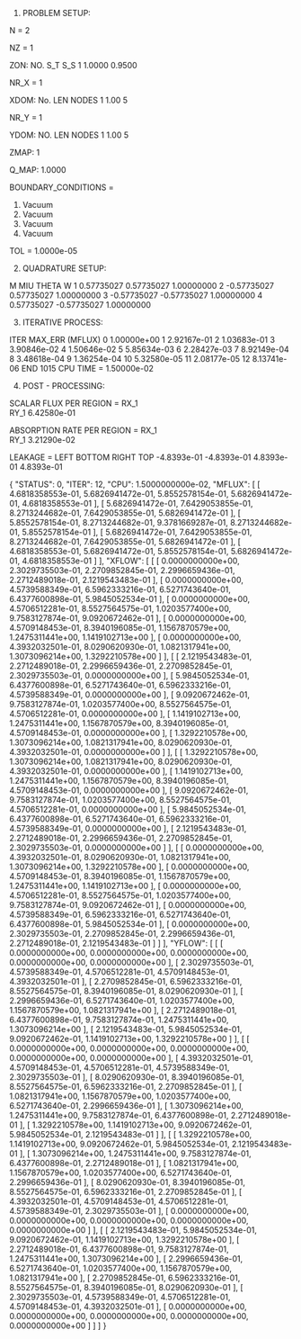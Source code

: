
1. PROBLEM SETUP:

N = 2

NZ = 1

ZON:
NO.	S_T	S_S
1	1.0000	0.9500

NR_X = 1

XDOM:
No.	LEN	NODES
1	1.00	5

NR_Y = 1

YDOM:
NO.	LEN	NODES
1	1.00	5

ZMAP:
1	

Q_MAP:
1.0000	

BOUNDARY_CONDITIONS =
1. Vacuum
2. Vacuum
3. Vacuum
4. Vacuum

TOL = 1.0000e-05



2. QUADRATURE SETUP:

M	 MIU		 THETA		 W
1	 0.57735027	 0.57735027	 1.00000000
2	-0.57735027	 0.57735027	 1.00000000
3	-0.57735027	-0.57735027	 1.00000000
4	 0.57735027	-0.57735027	 1.00000000


3. ITERATIVE PROCESS:

ITER	MAX_ERR (MFLUX)
0	1.00000e+00
1	2.92167e-01
2	1.03683e-01
3	3.90846e-02
4	1.50646e-02
5	5.85634e-03
6	2.28427e-03
7	8.92149e-04
8	3.48618e-04
9	1.36254e-04
10	5.32580e-05
11	2.08177e-05
12	8.13741e-06
END 1015
CPU TIME = 1.50000e-02



4. POST - PROCESSING:

SCALAR FLUX PER REGION =
	RX_1	
RY_1	 6.42580e-01	

ABSORPTION RATE PER REGION =
	RX_1	
RY_1	 3.21290e-02	

LEAKAGE =
LEFT		BOTTOM		RIGHT		TOP
-4.8393e-01	-4.8393e-01	4.8393e-01	4.8393e-01	

{
"STATUS": 0,
"ITER": 12,
"CPU": 1.5000000000e-02,
"MFLUX": [
[ 4.6818358553e-01, 5.6826941472e-01, 5.8552578154e-01, 5.6826941472e-01, 4.6818358553e-01 ],
[ 5.6826941472e-01, 7.6429053855e-01, 8.2713244682e-01, 7.6429053855e-01, 5.6826941472e-01 ],
[ 5.8552578154e-01, 8.2713244682e-01, 9.3781669287e-01, 8.2713244682e-01, 5.8552578154e-01 ],
[ 5.6826941472e-01, 7.6429053855e-01, 8.2713244682e-01, 7.6429053855e-01, 5.6826941472e-01 ],
[ 4.6818358553e-01, 5.6826941472e-01, 5.8552578154e-01, 5.6826941472e-01, 4.6818358553e-01 ]
],
"XFLOW": [
[
[ 0.0000000000e+00, 2.3029735503e-01, 2.2709852845e-01, 2.2996659436e-01, 2.2712489018e-01, 2.1219543483e-01 ],
[ 0.0000000000e+00, 4.5739588349e-01, 6.5962333216e-01, 6.5271743640e-01, 6.4377600898e-01, 5.9845052534e-01 ],
[ 0.0000000000e+00, 4.5706512281e-01, 8.5527564575e-01, 1.0203577400e+00, 9.7583127874e-01, 9.0920672462e-01 ],
[ 0.0000000000e+00, 4.5709148453e-01, 8.3940196085e-01, 1.1567870579e+00, 1.2475311441e+00, 1.1419102713e+00 ],
[ 0.0000000000e+00, 4.3932032501e-01, 8.0290620930e-01, 1.0821317941e+00, 1.3073096214e+00, 1.3292210578e+00 ]
],
[
[ 2.1219543483e-01, 2.2712489018e-01, 2.2996659436e-01, 2.2709852845e-01, 2.3029735503e-01, 0.0000000000e+00 ],
[ 5.9845052534e-01, 6.4377600898e-01, 6.5271743640e-01, 6.5962333216e-01, 4.5739588349e-01, 0.0000000000e+00 ],
[ 9.0920672462e-01, 9.7583127874e-01, 1.0203577400e+00, 8.5527564575e-01, 4.5706512281e-01, 0.0000000000e+00 ],
[ 1.1419102713e+00, 1.2475311441e+00, 1.1567870579e+00, 8.3940196085e-01, 4.5709148453e-01, 0.0000000000e+00 ],
[ 1.3292210578e+00, 1.3073096214e+00, 1.0821317941e+00, 8.0290620930e-01, 4.3932032501e-01, 0.0000000000e+00 ]
],
[
[ 1.3292210578e+00, 1.3073096214e+00, 1.0821317941e+00, 8.0290620930e-01, 4.3932032501e-01, 0.0000000000e+00 ],
[ 1.1419102713e+00, 1.2475311441e+00, 1.1567870579e+00, 8.3940196085e-01, 4.5709148453e-01, 0.0000000000e+00 ],
[ 9.0920672462e-01, 9.7583127874e-01, 1.0203577400e+00, 8.5527564575e-01, 4.5706512281e-01, 0.0000000000e+00 ],
[ 5.9845052534e-01, 6.4377600898e-01, 6.5271743640e-01, 6.5962333216e-01, 4.5739588349e-01, 0.0000000000e+00 ],
[ 2.1219543483e-01, 2.2712489018e-01, 2.2996659436e-01, 2.2709852845e-01, 2.3029735503e-01, 0.0000000000e+00 ]
],
[
[ 0.0000000000e+00, 4.3932032501e-01, 8.0290620930e-01, 1.0821317941e+00, 1.3073096214e+00, 1.3292210578e+00 ],
[ 0.0000000000e+00, 4.5709148453e-01, 8.3940196085e-01, 1.1567870579e+00, 1.2475311441e+00, 1.1419102713e+00 ],
[ 0.0000000000e+00, 4.5706512281e-01, 8.5527564575e-01, 1.0203577400e+00, 9.7583127874e-01, 9.0920672462e-01 ],
[ 0.0000000000e+00, 4.5739588349e-01, 6.5962333216e-01, 6.5271743640e-01, 6.4377600898e-01, 5.9845052534e-01 ],
[ 0.0000000000e+00, 2.3029735503e-01, 2.2709852845e-01, 2.2996659436e-01, 2.2712489018e-01, 2.1219543483e-01 ]
]
],
"YFLOW": [
[
[ 0.0000000000e+00, 0.0000000000e+00, 0.0000000000e+00, 0.0000000000e+00, 0.0000000000e+00 ],
[ 2.3029735503e-01, 4.5739588349e-01, 4.5706512281e-01, 4.5709148453e-01, 4.3932032501e-01 ],
[ 2.2709852845e-01, 6.5962333216e-01, 8.5527564575e-01, 8.3940196085e-01, 8.0290620930e-01 ],
[ 2.2996659436e-01, 6.5271743640e-01, 1.0203577400e+00, 1.1567870579e+00, 1.0821317941e+00 ],
[ 2.2712489018e-01, 6.4377600898e-01, 9.7583127874e-01, 1.2475311441e+00, 1.3073096214e+00 ],
[ 2.1219543483e-01, 5.9845052534e-01, 9.0920672462e-01, 1.1419102713e+00, 1.3292210578e+00 ]
],
[
[ 0.0000000000e+00, 0.0000000000e+00, 0.0000000000e+00, 0.0000000000e+00, 0.0000000000e+00 ],
[ 4.3932032501e-01, 4.5709148453e-01, 4.5706512281e-01, 4.5739588349e-01, 2.3029735503e-01 ],
[ 8.0290620930e-01, 8.3940196085e-01, 8.5527564575e-01, 6.5962333216e-01, 2.2709852845e-01 ],
[ 1.0821317941e+00, 1.1567870579e+00, 1.0203577400e+00, 6.5271743640e-01, 2.2996659436e-01 ],
[ 1.3073096214e+00, 1.2475311441e+00, 9.7583127874e-01, 6.4377600898e-01, 2.2712489018e-01 ],
[ 1.3292210578e+00, 1.1419102713e+00, 9.0920672462e-01, 5.9845052534e-01, 2.1219543483e-01 ]
],
[
[ 1.3292210578e+00, 1.1419102713e+00, 9.0920672462e-01, 5.9845052534e-01, 2.1219543483e-01 ],
[ 1.3073096214e+00, 1.2475311441e+00, 9.7583127874e-01, 6.4377600898e-01, 2.2712489018e-01 ],
[ 1.0821317941e+00, 1.1567870579e+00, 1.0203577400e+00, 6.5271743640e-01, 2.2996659436e-01 ],
[ 8.0290620930e-01, 8.3940196085e-01, 8.5527564575e-01, 6.5962333216e-01, 2.2709852845e-01 ],
[ 4.3932032501e-01, 4.5709148453e-01, 4.5706512281e-01, 4.5739588349e-01, 2.3029735503e-01 ],
[ 0.0000000000e+00, 0.0000000000e+00, 0.0000000000e+00, 0.0000000000e+00, 0.0000000000e+00 ]
],
[
[ 2.1219543483e-01, 5.9845052534e-01, 9.0920672462e-01, 1.1419102713e+00, 1.3292210578e+00 ],
[ 2.2712489018e-01, 6.4377600898e-01, 9.7583127874e-01, 1.2475311441e+00, 1.3073096214e+00 ],
[ 2.2996659436e-01, 6.5271743640e-01, 1.0203577400e+00, 1.1567870579e+00, 1.0821317941e+00 ],
[ 2.2709852845e-01, 6.5962333216e-01, 8.5527564575e-01, 8.3940196085e-01, 8.0290620930e-01 ],
[ 2.3029735503e-01, 4.5739588349e-01, 4.5706512281e-01, 4.5709148453e-01, 4.3932032501e-01 ],
[ 0.0000000000e+00, 0.0000000000e+00, 0.0000000000e+00, 0.0000000000e+00, 0.0000000000e+00 ]
]
]
}
